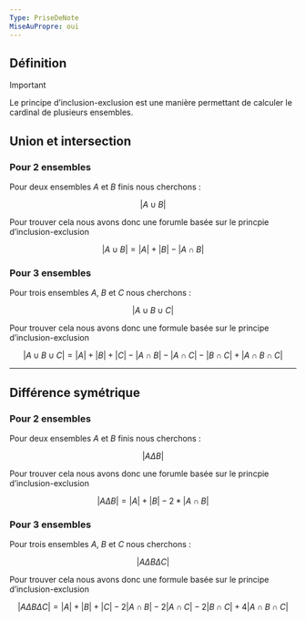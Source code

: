 ```yaml
---
Type: PriseDeNote
MiseAuPropre: oui
---
```

## Définition
>[!important]
>Le principe d’inclusion-exclusion est une manière permettant de calculer le cardinal de plusieurs ensembles.

## Union et intersection

### Pour 2 ensembles

Pour deux ensembles $A$ et $B$ finis nous cherchons :

$$ |A \cup B| $$

Pour trouver cela nous avons donc une forumle basée sur le princpie d’inclusion-exclusion

$$ |A\cup B| = |A| + |B| - |A \cap B| $$

### Pour 3 ensembles

Pour trois ensembles $A$, $B$ et $C$ nous cherchons :

$$ |A \cup B \cup C| $$

Pour trouver cela nous avons donc une formule basée sur le principe d’inclusion-exclusion

$$ |A \cup B \cup C| = |A| + |B| + |C| - |A \cap B| - |A \cap C| - |B \cap C| + |A \cap B \cap C| $$

---

## Différence symétrique

### Pour 2 ensembles

Pour deux ensembles $A$ et $B$ finis nous cherchons :

$$ |A \Delta B| $$

Pour trouver cela nous avons donc une forumle basée sur le princpie d’inclusion-exclusion

$$ |A \Delta B| = |A| + |B| - 2*|A \cap B| $$

### Pour 3 ensembles

Pour trois ensembles $A$, $B$ et $C$ nous cherchons :

$$ |A \Delta B \Delta C| $$

Pour trouver cela nous avons donc une formule basée sur le principe d’inclusion-exclusion

$$ |A \Delta B \Delta C| = |A| + |B| + |C| - 2|A \cap B| - 2|A \cap C| - 2|B \cap C| + 4|A \cap B \cap C| $$
